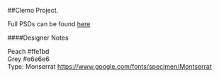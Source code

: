 ##Clemo Project.

Full PSDs can be found [here](https://www.behance.net/gallery/35699887/Clemo-Free-PSD-Template)

####Designer Notes

Peach #ffe1bd  
Grey #e6e6e6  
Type: Monserrat https://www.google.com/fonts/specimen/Montserrat
